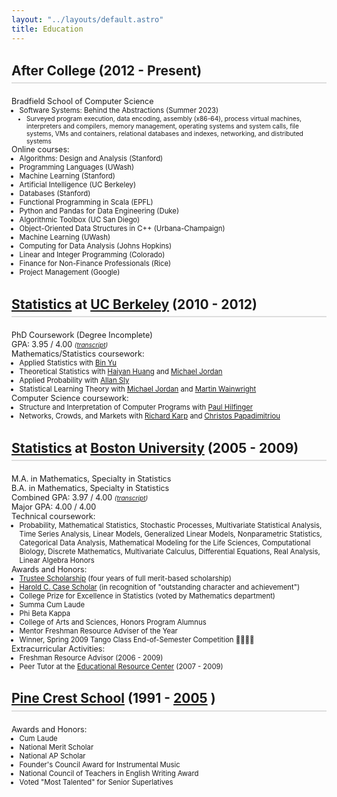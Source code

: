 ```yaml
---
layout: "../layouts/default.astro"
title: Education
---
```


### After College (2012 - Present)

- Bradfield School of Computer Science
  - Software Systems: Behind the Abstractions (Summer 2023)
    - Surveyed program execution, data encoding, assembly (x86-64), process virtual machines, interpreters and compilers, memory management, operating systems and system calls, file systems, VMs and containers, relational databases and indexes, networking, and distributed systems
- Online courses:
  - Algorithms: Design and Analysis (Stanford)
  - Programming Languages (UWash)
  - Machine Learning (Stanford)
  - Artificial Intelligence (UC Berkeley)
  - Databases (Stanford)
  - Functional Programming in Scala (EPFL)
  - Python and Pandas for Data Engineering (Duke)
  - Algorithmic Toolbox (UC San Diego)
  - Object-Oriented Data Structures in C++ (Urbana-Champaign)
  - Machine Learning (UWash)
  - Computing for Data Analysis (Johns Hopkins)
  - Linear and Integer Programming (Colorado)
  - Finance for Non-Finance Professionals (Rice)
  - Project Management (Google)

### [Statistics](https://statistics.berkeley.edu) at [UC Berkeley](http://berkeley.edu) (2010 - 2012)

- PhD Coursework (Degree Incomplete)
- GPA: 3.95 / 4.00 <span class="transcript-link">([transcript](/transcripts/cal_transcript.pdf))</span>
- Mathematics/Statistics coursework:
  - Applied Statistics with [Bin Yu](https://binyu.stat.berkeley.edu/)
  - Theoretical Statistics with [Haiyan Huang](https://www.stat.berkeley.edu/~hhuang/) and [Michael Jordan](https://people.eecs.berkeley.edu/~jordan/)
  - Applied Probability with [Allan Sly](https://web.math.princeton.edu/~asly/)
  - Statistical Learning Theory with [Michael Jordan](https://people.eecs.berkeley.edu/~jordan/) and [Martin Wainwright](https://wainwrigwork.github.io/)
- Computer Science coursework:
  - Structure and Interpretation of Computer Programs with [Paul Hilfinger](https://www2.eecs.berkeley.edu/Faculty/Homepages/hilfinger.html)
  - Networks, Crowds, and Markets with [Richard Karp](https://en.wikipedia.org/wiki/Richard_M._Karp) and [Christos Papadimitriou](https://en.wikipedia.org/wiki/Christos_Papadimitriou)

### [Statistics](https://www.bu.edu/stat/) at [Boston University](https://www.bu.edu) (2005 - 2009)

- M.A. in Mathematics, Specialty in Statistics
- B.A. in Mathematics, Specialty in Statistics
- Combined GPA: 3.97 / 4.00 <span class="transcript-link">([transcript](/transcripts/bu_transcript.pdf))</span>
- Major GPA: 4.00 / 4.00
- Technical coursework:
  - Probability, Mathematical Statistics, Stochastic Processes, Multivariate Statistical Analysis, Time Series Analysis, Linear Models, Generalized Linear Models, Nonparametric Statistics, Categorical Data Analysis, Mathematical Modeling for the Life Sciences, Computational Biology, Discrete Mathematics, Multivariate Calculus, Differential Equations, Real Analysis, Linear Algebra Honors
- Awards and Honors:
  - [Trustee Scholarship](https://www.bu.edu/admissions/tuition-aid/scholarships-financial-aid/first-year-merit/trustee/) (four years of full merit-based scholarship)
  - [Harold C. Case Scholar](https://www.bu.edu/bufellow/case-scholarship/) (in recognition of "outstanding character and achievement")
  - College Prize for Excellence in Statistics (voted by Mathematics department)
  - Summa Cum Laude
  - Phi Beta Kappa
  - College of Arts and Sciences, Honors Program Alumnus
  - Mentor Freshman Resource Adviser of the Year
  - Winner, Spring 2009 Tango Class End-of-Semester Competition 💃🏼🕺🏻
- Extracurricular Activities:
  - Freshman Resource Advisor (2006 - 2009)
  - Peer Tutor at the [Educational Resource Center](https://www.bu.edu/erc/programs/tutoring/) (2007 - 2009)

### [Pine Crest School](https://www.pinecrest.edu) (1991 - [2005](https://en.wikipedia.org/wiki/Pine_Crest_School#Academics) )

- Awards and Honors:
  - Cum Laude
  - National Merit Scholar
  - National AP Scholar
  - Founder's Council Award for Instrumental Music
  - National Council of Teachers in English Writing Award
  - Voted "Most Talented" for Senior Superlatives

<style>
h3 {
  font-size: 1.5em;
  margin-top: 1.5em;
  padding-bottom: .3em;
  border-bottom: 2px solid #dedede; /* Line under each heading */
}

/* General List Styles */
ul {
  list-style: none; /* No bullets */
  margin: 0;
  padding: 0;
}

/* Nested List Styles */
ul ul { 
  list-style: disc; /* Yes bullets for nested lists */
  padding-left: 1em; /* Adds indentation to nested lists */
}

li {
  font-size: 0.9em; /* Consistent font size for list items */
}


/* Specific adjustments for accessibility and emphasis */
.sr-only {
  position: absolute;
  width: 1px;
  height: 1px;
  margin: -1px;
  padding: 0;
  overflow: hidden;
  clip: rect(0,0,0,0);
  border: 0;
}

/* Transcript Links */
.transcript-link {
  font-style: italic; /* Italicize to differentiate from other text */
  font-size: 0.8em; /* Slightly smaller font size */
}

/* Special Elements like GPA and Awards */
.highlight {
  font-weight: bold; /* Make key achievements stand out */
  color: #4a4a4a; /* Darker than general text for emphasis */
}
</style>
